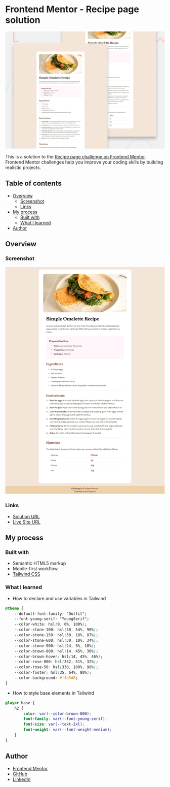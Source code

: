 # Frontend Mentor - Recipe page solution

![Design preview for the Recipe page coding challenge](./preview.jpg)

This is a solution to the [Recipe page challenge on Frontend Mentor](https://www.frontendmentor.io/challenges/recipe-page-KiTsR8QQKm). Frontend Mentor challenges help you improve your coding skills by building realistic projects. 

## Table of contents

- [Overview](#overview)
  - [Screenshot](#screenshot)
  - [Links](#links)
- [My process](#my-process)
  - [Built with](#built-with)
  - [What I learned](#what-i-learned)
- [Author](#author)

## Overview

### Screenshot

![Project screenshot](./screenshot.png)

### Links

- [Solution URL](https://github.com/ArsenRogovoi/recipe-page-main)
- [Live Site URL](https://arsenrogovoi.github.io/recipe-page-main/)

## My process

### Built with

- Semantic HTML5 markup
- Mobile-first workflow
- [Tailwind CSS](https://tailwindcss.com/)

### What I learned

- How to declare and use variables in Tailwind

```css
@theme {
    --default-font-family: "Outfit";
    --font-young-serif: "YoungSerif";
    --color-white: hsl(0, 0%, 100%);
    --color-stone-100: hsl(30, 54%, 90%);
    --color-stone-150: hsl(30, 18%, 87%);
    --color-stone-600: hsl(30, 10%, 34%);
    --color-stone-900: hsl(24, 5%, 18%);
    --color-brown-800: hsl(14, 45%, 36%);
    --color-brown-hover: hsl(14, 45%, 46%);
    --color-rose-800: hsl(332, 51%, 32%);
    --color-rose-50: hsl(330, 100%, 98%);
    --color-footer: hsl(35, 64%, 80%);
    --color-background: #f3e5d8;
}
```

- How to style base elements in Tailwind

```css
@layer base {
    h2 {
        color: var(--color-brown-800);
        font-family: var(--font-young-serif);
        font-size: var(--text-2xl);
        font-weight: var(--font-weight-medium);
    }
}
```

## Author

- [Frontend Mentor](https://www.frontendmentor.io/profile/ArsenRogovoi)
- [GitHub](https://github.com/ArsenRogovoi)
- [LinkedIn](https://www.linkedin.com/in/arsen-rogovoi/)